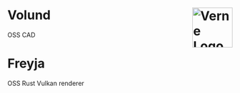 # Volund <img src="https://i.imgur.com/n7b5dUW.png" alt="Verne Logo" width="90" height="90" align="right">

OSS CAD

# Freyja

OSS Rust Vulkan renderer
